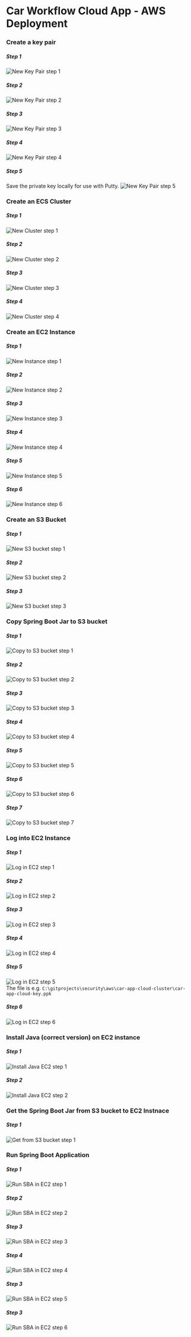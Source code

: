 # Car Workflow Cloud App - AWS Deployment

### Create a key pair
##### Step 1
![New Key Pair step 1](docs/aws_ec2_key_1.png)
##### Step 2
![New Key Pair step 2](docs/aws_ec2_key_2.png)
##### Step 3
![New Key Pair step 3](docs/aws_ec2_key_3.png)
##### Step 4
![New Key Pair step 4](docs/aws_ec2_key_4.png)
##### Step 5
Save the private key locally for use with Putty.
![New Key Pair step 5](docs/aws_ec2_key_5.png)

### Create an ECS Cluster
##### Step 1
![New Cluster step 1](docs/aws_ecs_create_1.png)
##### Step 2
![New Cluster step 2](docs/aws_ecs_create_2.png)
##### Step 3
![New Cluster step 3](docs/aws_ecs_create_3.png)
##### Step 4
![New Cluster step 4](docs/aws_ecs_create_4.png)

### Create an EC2 Instance
##### Step 1
![New Instance step 1](docs/aws_ec2_launch_1.png)
##### Step 2
![New Instance step 2](docs/aws_ec2_launch_2.png)
##### Step 3
![New Instance step 3](docs/aws_ec2_launch_3.png)
##### Step 4
![New Instance step 4](docs/aws_ec2_launch_4.png)
##### Step 5
![New Instance step 5](docs/aws_ec2_launch_5.png)
##### Step 6
![New Instance step 6](docs/aws_ec2_launch_6.png)

### Create an S3 Bucket
##### Step 1
![New S3 bucket step 1](docs/aws_s3_create_1.png)
##### Step 2
![New S3 bucket step 2](docs/aws_s3_create_2.png)
##### Step 3
![New S3 bucket step 3](docs/aws_s3_create_3.png)

### Copy Spring Boot Jar to S3 bucket
##### Step 1
![Copy to S3 bucket step 1](docs/aws_s3_copy_1.png)
##### Step 2
![Copy to S3 bucket step 2](docs/aws_s3_copy_2.png)
##### Step 3
![Copy to S3 bucket step 3](docs/aws_s3_copy_3.png)
##### Step 4
![Copy to S3 bucket step 4](docs/aws_s3_copy_4.png)
##### Step 5
![Copy to S3 bucket step 5](docs/aws_s3_copy_5.png)
##### Step 6
![Copy to S3 bucket step 6](docs/aws_s3_copy_6.png)
##### Step 7
![Copy to S3 bucket step 7](docs/aws_s3_copy_7.png)

### Log into EC2 Instance
##### Step 1
![Log in EC2 step 1](docs/aws_ec2_connect_1.png)
##### Step 2
![Log in EC2 step 2](docs/aws_ec2_connect_2.png)
##### Step 3
![Log in EC2 step 3](docs/aws_ec2_connect_3.png)
##### Step 4
![Log in EC2 step 4](docs/aws_ec2_connect_4.png)
##### Step 5
![Log in EC2 step 5](docs/aws_ec2_connect_5.png)<br>
The file is e.g. `C:\gitprojects\security\aws\car-app-cloud-cluster\car-app-cloud-key.ppk`
##### Step 6
![Log in EC2 step 6](docs/aws_ec2_connect_6.png)<br>

### Install Java (correct version) on EC2 instance
##### Step 1
![Install Java EC2 step 1](docs/aws_ec2_java_1.png)
##### Step 2
![Install Java EC2 step 2](docs/aws_ec2_java_2.png)<br>

### Get the Spring Boot Jar from S3 bucket to EC2 Instnace
##### Step 1
![Get from S3 bucket step 1](docs/aws_s3_get_1.png)

### Run Spring Boot Application
##### Step 1
![Run SBA in EC2 step 1](docs/aws_ec2_run_1.png)
##### Step 2
![Run SBA in EC2 step 2](docs/aws_ec2_run_2.png)
##### Step 3
![Run SBA in EC2 step 3](docs/aws_ec2_run_3.png)
##### Step 4
![Run SBA in EC2 step 4](docs/aws_ec2_run_4.png)
##### Step 3
![Run SBA in EC2 step 5](docs/aws_ec2_run_5.png)
##### Step 3
![Run SBA in EC2 step 6](docs/aws_ec2_run_6.png)

